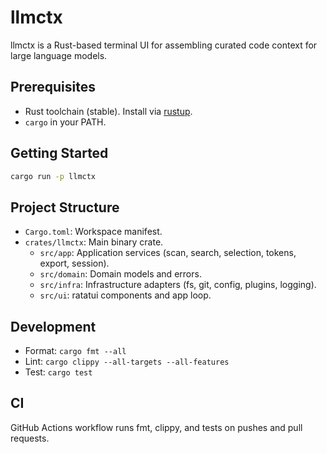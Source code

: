 # llmctx

llmctx is a Rust-based terminal UI for assembling curated code context for large language models.

## Prerequisites
- Rust toolchain (stable). Install via [rustup](https://rustup.rs/).
- `cargo` in your PATH.

## Getting Started
```sh
cargo run -p llmctx
```

## Project Structure
- `Cargo.toml`: Workspace manifest.
- `crates/llmctx`: Main binary crate.
  - `src/app`: Application services (scan, search, selection, tokens, export, session).
  - `src/domain`: Domain models and errors.
  - `src/infra`: Infrastructure adapters (fs, git, config, plugins, logging).
  - `src/ui`: ratatui components and app loop.

## Development
- Format: `cargo fmt --all`
- Lint: `cargo clippy --all-targets --all-features`
- Test: `cargo test`

## CI
GitHub Actions workflow runs fmt, clippy, and tests on pushes and pull requests.
